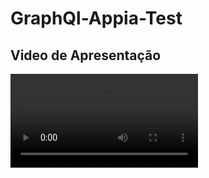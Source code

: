 # GraphQl-Appia-Test
## Video de  Apresentação
![video](https://github.com/evd-evanss/GraphQl-Appia-Test/blob/master/appteste.mp4)
